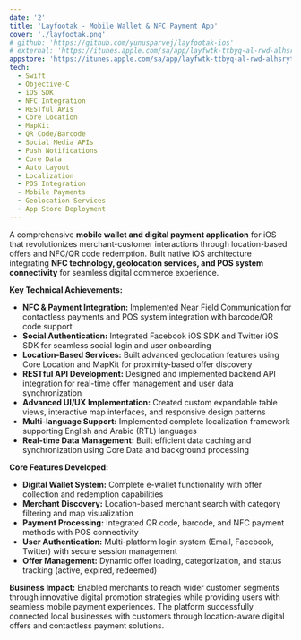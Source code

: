 ```yaml
---
date: '2'
title: 'Layfootak - Mobile Wallet & NFC Payment App'
cover: './layfootak.png'
# github: 'https://github.com/yunusparvej/layfootak-ios'
# external: 'https://itunes.apple.com/sa/app/layfwtk-ttbyq-al-rwd-alhsryt/id1159274114'
appstore: 'https://itunes.apple.com/sa/app/layfwtk-ttbyq-al-rwd-alhsryt/id1159274114'
tech:
  - Swift
  - Objective-C
  - iOS SDK
  - NFC Integration
  - RESTful APIs
  - Core Location
  - MapKit
  - QR Code/Barcode
  - Social Media APIs
  - Push Notifications
  - Core Data
  - Auto Layout
  - Localization
  - POS Integration
  - Mobile Payments
  - Geolocation Services
  - App Store Deployment
---
```


A comprehensive **mobile wallet and digital payment application** for iOS that revolutionizes merchant-customer interactions through location-based offers and NFC/QR code redemption. Built native iOS architecture integrating **NFC technology, geolocation services, and POS system connectivity** for seamless digital commerce experience.

**Key Technical Achievements:**

- **NFC & Payment Integration:** Implemented Near Field Communication for contactless payments and POS system integration with barcode/QR code support
- **Social Authentication:** Integrated Facebook iOS SDK and Twitter iOS SDK for seamless social login and user onboarding
- **Location-Based Services:** Built advanced geolocation features using Core Location and MapKit for proximity-based offer discovery
- **RESTful API Development:** Designed and implemented backend API integration for real-time offer management and user data synchronization
- **Advanced UI/UX Implementation:** Created custom expandable table views, interactive map interfaces, and responsive design patterns
- **Multi-language Support:** Implemented complete localization framework supporting English and Arabic (RTL) languages
- **Real-time Data Management:** Built efficient data caching and synchronization using Core Data and background processing

**Core Features Developed:**

- **Digital Wallet System:** Complete e-wallet functionality with offer collection and redemption capabilities
- **Merchant Discovery:** Location-based merchant search with category filtering and map visualization
- **Payment Processing:** Integrated QR code, barcode, and NFC payment methods with POS connectivity
- **User Authentication:** Multi-platform login system (Email, Facebook, Twitter) with secure session management
- **Offer Management:** Dynamic offer loading, categorization, and status tracking (active, expired, redeemed)

**Business Impact:** Enabled merchants to reach wider customer segments through innovative digital promotion strategies while providing users with seamless mobile payment experiences. The platform successfully connected local businesses with customers through location-aware digital offers and contactless payment solutions.
